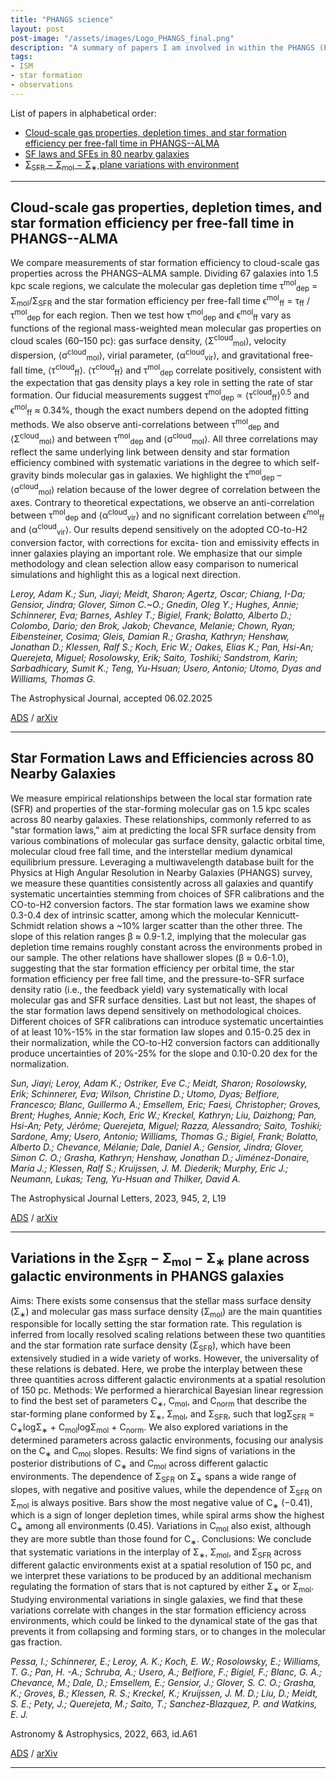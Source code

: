 ```yaml
---
title: "PHANGS science"
layout: post
post-image: "/assets/images/Logo_PHANGS_final.png"
description: "A summary of papers I am involved in within the PHANGS (Physics at High Angular Resolution in Nearby Galaxies) collaboration. | Logo credit: PHANGS."   
tags:
- ISM
- star formation
- observations
---
```


List of papers in alphabetical order: 
* [Cloud-scale gas properties, depletion times, and star formation efficiency per free-fall time in PHANGS--ALMA](#sfeleroy)
* [SF laws and SFEs in 80 nearby galaxies](#star-formation-laws-and-efficiencies-across-80-nearby-galaxies)
* [Σ<sub>SFR</sub> − Σ<sub>mol</sub> − Σ<sub>∗</sub> plane variations with environment](#variationspaper)


-----------
<h2 id="sfeleroy">  Cloud-scale gas properties, depletion times, and star formation efficiency per free-fall time in PHANGS--ALMA </h2>

We compare measurements of star formation efficiency to cloud-scale gas properties across the
PHANGS–ALMA sample. Dividing 67 galaxies into 1.5 kpc scale regions, we calculate the molecular
gas depletion time τ<sup>mol</sup><sub>dep</sub> = Σ<sub>mol</sub>/Σ<sub>SFR</sub> and the star formation efficiency per free-fall time ϵ<sup>mol</sup><sub>ff</sub> = τ<sub>ff</sub> /τ<sup>mol</sup><sub>dep</sub> for each region. Then we test how τ<sup>mol</sup><sub>dep</sub> and ϵ<sup>mol</sup><sub>ff</sub> vary as functions of the regional mass-weighted mean molecular gas properties on cloud scales (60–150 pc): gas surface density, ⟨Σ<sup>cloud</sup><sub>mol</sub>⟩, velocity dispersion, ⟨σ<sup>cloud</sup><sub>mol</sub>⟩, virial parameter, ⟨α<sup>cloud</sup><sub>vir</sub>⟩, and gravitational free-fall time, ⟨τ<sup>cloud</sup><sub>ff</sub>⟩. ⟨τ<sup>cloud</sup><sub>ff</sub>⟩ and τ<sup>mol</sup><sub>dep</sub> correlate positively, consistent with the expectation that gas density plays a key role in setting the rate of star formation. Our fiducial measurements suggest τ<sup>mol</sup><sub>dep</sub> ∝ ⟨τ<sup>cloud</sup><sub>ff</sub>⟩<sup>0.5</sup>  and ϵ<sup>mol</sup><sub>ff</sub> ≈ 0.34%, though the exact numbers depend on the adopted fitting methods. We also observe anti-correlations between τ<sup>mol</sup><sub>dep</sub> and ⟨Σ<sup>cloud</sup><sub>mol</sub>⟩ and between τ<sup>mol</sup><sub>dep</sub> and ⟨σ<sup>cloud</sup><sub>mol</sub>⟩. All three correlations may reflect the same underlying link between density and star formation efficiency combined with systematic variations in the degree to which self-gravity binds molecular gas in galaxies. We highlight the τ<sup>mol</sup><sub>dep</sub> – ⟨σ<sup>cloud</sup><sub>mol</sub>⟩ relation because of
the lower degree of correlation between the axes. Contrary to theoretical expectations, we observe an
anti-correlation between τ<sup>mol</sup><sub>dep</sub> and ⟨α<sup>cloud</sup><sub>vir</sub>⟩ and no significant correlation between ϵ<sup>mol</sup><sub>ff</sub> and ⟨α<sup>cloud</sup><sub>vir</sub>⟩.
Our results depend sensitively on the adopted CO-to-H2 conversion factor, with corrections for excita-
tion and emissivity effects in inner galaxies playing an important role. We emphasize that our simple
methodology and clean selection allow easy comparison to numerical simulations and highlight this as
a logical next direction.

*Leroy, Adam K.; Sun, Jiayi; Meidt, Sharon; Agertz, Oscar; Chiang, I-Da; Gensior, Jindra; Glover, Simon C.~O.; Gnedin, Oleg Y.; Hughes, Annie; Schinnerer, Eva; Barnes, Ashley T.; Bigiel, Frank; Bolatto, Alberto D.; Colombo, Dario; den Brok, Jakob; Chevance, Melanie; Chown, Ryan; Eibensteiner, Cosima; Gleis, Damian R.; Grasha, Kathryn; Henshaw, Jonathan D.; Klessen, Ralf S.; Koch, Eric W.; Oakes, Elias K.; Pan, Hsi-An; Querejeta, Miguel; Rosolowsky, Erik; Saito, Toshiki; Sandstrom, Karin; Sarbadhicary, Sumit K.; Teng, Yu-Hsuan; Usero, Antonio; Utomo, Dyas and Williams, Thomas G.*

The Astrophysical Journal, accepted 06.02.2025


[ADS](https://ui.adsabs.harvard.edu/abs/2025arXiv250204481L/abstract) / [arXiv](https://arxiv.org/abs/2502.04481)

----------

##  Star Formation Laws and Efficiencies across 80 Nearby Galaxies ##

We measure empirical relationships between the local star formation rate (SFR) and properties of the star-forming molecular gas on 1.5 kpc scales across 80 nearby galaxies. These relationships, commonly referred to as "star formation laws," aim at predicting the local SFR surface density from various combinations of molecular gas surface density, galactic orbital time, molecular cloud free fall time, and the interstellar medium dynamical equilibrium pressure. Leveraging a multiwavelength database built for the Physics at High Angular Resolution in Nearby Galaxies (PHANGS) survey, we measure these quantities consistently across all galaxies and quantify systematic uncertainties stemming from choices of SFR calibrations and the CO-to-H2 conversion factors. The star formation laws we examine show 0.3-0.4 dex of intrinsic scatter, among which the molecular Kennicutt-Schmidt relation shows a ~10% larger scatter than the other three. The slope of this relation ranges β ≈ 0.9-1.2, implying that the molecular gas depletion time remains roughly constant across the environments probed in our sample. The other relations have shallower slopes (β ≈ 0.6-1.0), suggesting that the star formation efficiency per orbital time, the star formation efficiency per free fall time, and the pressure-to-SFR surface density ratio (i.e., the feedback yield) vary systematically with local molecular gas and SFR surface densities. Last but not least, the shapes of the star formation laws depend sensitively on methodological choices. Different choices of SFR calibrations can introduce systematic uncertainties of at least 10%-15% in the star formation law slopes and 0.15-0.25 dex in their normalization, while the CO-to-H2 conversion factors can additionally produce uncertainties of 20%-25% for the slope and 0.10-0.20 dex for the normalization.

*Sun, Jiayi; Leroy, Adam K.; Ostriker, Eve C.; Meidt, Sharon; Rosolowsky, Erik; Schinnerer, Eva; Wilson, Christine D.; Utomo, Dyas; Belfiore, Francesco; Blanc, Guillermo A.; Emsellem, Eric; Faesi, Christopher; Groves, Brent; Hughes, Annie; Koch, Eric W.; Kreckel, Kathryn; Liu, Daizhong; Pan, Hsi-An; Pety, Jérôme; Querejeta, Miguel; Razza, Alessandro; Saito, Toshiki; Sardone, Amy; Usero, Antonio; Williams, Thomas G.; Bigiel, Frank; Bolatto, Alberto D.; Chevance, Mélanie; Dale, Daniel A.; Gensior, Jindra; Glover, Simon C. O.; Grasha, Kathryn; Henshaw, Jonathan D.; Jiménez-Donaire, María J.; Klessen, Ralf S.; Kruijssen, J. M. Diederik; Murphy, Eric J.; Neumann, Lukas; Teng, Yu-Hsuan and Thilker, David A.*

The Astrophysical Journal Letters, 2023, 945, 2, L19


[ADS](https://ui.adsabs.harvard.edu/abs/023ApJ...945L..19S) / [arXiv](https://arxiv.org/abs/2302.12267)

----------
<h2 id="variationspaper">  Variations in the Σ<sub>SFR</sub> − Σ<sub>mol</sub> − Σ<sub>∗</sub> plane across galactic environments in PHANGS galaxies  </h2>

Aims: There exists some consensus that the stellar mass surface density (Σ<sub>∗</sub>) and molecular gas mass surface density (Σ<sub>mol</sub>) are the main quantities responsible for locally setting the star formation rate. This regulation is inferred from locally resolved scaling relations between these two quantities and the star formation rate surface density (Σ<sub>SFR</sub>), which have been extensively studied in a wide variety of works. However, the universality of these relations is debated. Here, we probe the interplay between these three quantities across different galactic environments at a spatial resolution of 150 pc.
Methods: We performed a hierarchical Bayesian linear regression to find the best set of parameters C<sub>∗</sub>, C<sub>mol</sub>, and C<sub>norm</sub> that describe the star-forming plane conformed by Σ<sub>∗</sub>, Σ<sub>mol</sub>, and Σ<sub>SFR</sub>, such that logΣ<sub>SFR</sub> = C<sub>∗</sub>logΣ<sub>∗</sub> + C<sub>mol</sub>logΣ<sub>mol</sub> + C<sub>norm</sub>. We also explored variations in the determined parameters across galactic environments, focusing our analysis on the C<sub>∗</sub> and C<sub>mol</sub> slopes.
Results: We find signs of variations in the posterior distributions of C<sub>∗</sub> and C<sub>mol</sub> across different galactic environments. The dependence of Σ<sub>SFR</sub> on Σ<sub>∗</sub> spans a wide range of slopes, with negative and positive values, while the dependence of Σ<sub>SFR</sub> on Σ<sub>mol</sub> is always positive. Bars show the most negative value of C<sub>∗</sub> (−0.41), which is a sign of longer depletion times, while spiral arms show the highest C<sub>∗</sub> among all environments (0.45). Variations in C<sub>mol</sub> also exist, although they are more subtle than those found for C<sub>∗</sub>.
Conclusions: We conclude that systematic variations in the interplay of Σ<sub>∗</sub>, Σ<sub>mol</sub>, and Σ<sub>SFR</sub> across different galactic environments exist at a spatial resolution of 150 pc, and we interpret these variations to be produced by an additional mechanism regulating the formation of stars that is not captured by either Σ<sub>∗</sub> or Σ<sub>mol</sub>. Studying environmental variations in single galaxies, we find that these variations correlate with changes in the star formation efficiency across environments, which could be linked to the dynamical state of the gas that prevents it from collapsing and forming stars, or to changes in the molecular gas fraction. 

*Pessa, I.; Schinnerer, E.; Leroy, A. K.; Koch, E. W.; Rosolowsky, E.; Williams, T. G.; Pan, H. -A.; Schruba, A.; Usero, A.; Belfiore, F.; Bigiel, F.; Blanc, G. A.; Chevance, M.; Dale, D.; Emsellem, E.; Gensior, J.; Glover, S. C. O.; Grasha, K.; Groves, B.; Klessen, R. S.; Kreckel, K.; Kruijssen, J. M. D.; Liu, D.; Meidt, S. E.; Pety, J.; Querejeta, M.; Saito, T.; Sanchez-Blazquez, P. and Watkins, E. J.*

Astronomy & Astrophysics, 2022, 663, id.A61


[ADS](https://ui.adsabs.harvard.edu/abs/2022A%26A...663A..61P) / [arXiv](https://arxiv.org/abs/2203.11971)

----------
